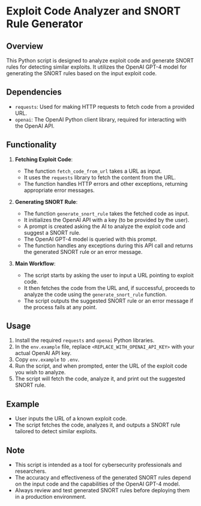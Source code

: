 # Exploit Code Analyzer and SNORT Rule Generator

## Overview

This Python script is designed to analyze exploit code and generate SNORT rules for detecting similar exploits. It utilizes the OpenAI GPT-4 model for generating the SNORT rules based on the input exploit code.

## Dependencies

- `requests`: Used for making HTTP requests to fetch code from a provided URL.
- `openai`: The OpenAI Python client library, required for interacting with the OpenAI API.

## Functionality

1. **Fetching Exploit Code**:
    - The function `fetch_code_from_url` takes a URL as input.
    - It uses the `requests` library to fetch the content from the URL.
    - The function handles HTTP errors and other exceptions, returning appropriate error messages.

2. **Generating SNORT Rule**:
    - The function `generate_snort_rule` takes the fetched code as input.
    - It initializes the OpenAI API with a key (to be provided by the user).
    - A prompt is created asking the AI to analyze the exploit code and suggest a SNORT rule.
    - The OpenAI GPT-4 model is queried with this prompt.
    - The function handles any exceptions during this API call and returns the generated SNORT rule or an error message.

3. **Main Workflow**:
    - The script starts by asking the user to input a URL pointing to exploit code.
    - It then fetches the code from the URL and, if successful, proceeds to analyze the code using the `generate_snort_rule` function.
    - The script outputs the suggested SNORT rule or an error message if the process fails at any point.

## Usage

1. Install the required `requests` and `openai` Python libraries.
2. In the `env.example` file, replace `<REPLACE_WITH_OPENAI_API_KEY>` with your actual OpenAI API key.
3. Copy `env.example` to `.env`.
4. Run the script, and when prompted, enter the URL of the exploit code you wish to analyze.
5. The script will fetch the code, analyze it, and print out the suggested SNORT rule.

## Example

- User inputs the URL of a known exploit code.
- The script fetches the code, analyzes it, and outputs a SNORT rule tailored to detect similar exploits.

## Note

- This script is intended as a tool for cybersecurity professionals and researchers.
- The accuracy and effectiveness of the generated SNORT rules depend on the input code and the capabilities of the OpenAI GPT-4 model.
- Always review and test generated SNORT rules before deploying them in a production environment.
